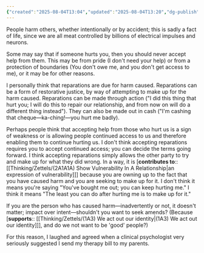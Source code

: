 ```yaml
---
{"created":"2025-08-04T13:04","updated":"2025-08-04T13:20","dg-publish":true,"permalink":"/reparations-are-not-charity-and-can-be-cashed/","dgPassFrontmatter":true,"noteIcon":"1"}
---
```


People harm others, whether intentionally or by accident; this is sadly a fact of life, since we are all meat controlled by billions of electrical impulses and neurons. 

Some may say that if someone hurts you, then you should never accept help from them. This may be from pride (I don't need your help) or from a protection of boundaries (You don't owe me, and you don't get access to me), or it may be for other reasons. 

I personally think that reparations are due for harm caused. Reparations can be a form of restorative justice, by way of attempting to make up for the harm caused. Reparations can be made through action ("I did this thing that hurt you; I will do this to repair our relationship, and from now on will do a different thing instead"). They can also be made out in cash ("I'm cashing that cheque—ka-ching!—you hurt me badly). 

Perhaps people think that accepting help from those who hurt us is a sign of weakness or is allowing people continued access to us and therefore enabling them to continue hurting us. I don't think accepting reparations requires you to accept continued access; you can decide the terms going forward. I think accepting reparations simply allows the other party to try and make up for what they did wrong. In a way, it is [**contributes to**:: [[Thinking/Zettels/(2A1A1A) Show Vulnerability In A Relationship\|an expression of vulnerability]]] because you are owning up to the fact that you have caused harm and you are seeking to make up for it. I don't think it means you're saying "You've bought me out; you can keep hurting me." I think it means "The least you can do after hurting me is to make up for it."

If you are the person who has caused harm—inadvertently or not, it doesn't matter; impact over intent—shouldn't you want to seek amends? (Because [**supports**:: [[Thinking/Zettels/(1A3) We act out our identity\|(1A3) We act out our identity]]], and do we not want to be 'good' people?)

For this reason, I laughed and agreed when a clinical psychologist very seriously suggested I send my therapy bill to my parents. 